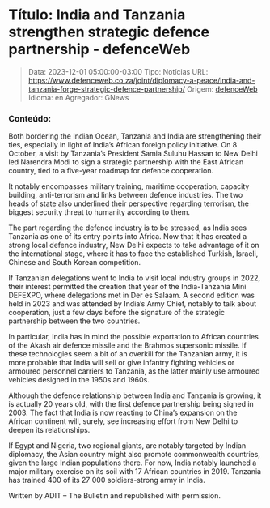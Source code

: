 # Título: India and Tanzania strengthen strategic defence partnership - defenceWeb

>Data: 2023-12-01 05:00:00-03:00
>Tipo: Notícias
>URL: https://www.defenceweb.co.za/joint/diplomacy-a-peace/india-and-tanzania-forge-strategic-defence-partnership/
>Origem: [defenceWeb](https://www.defenceweb.co.za)
>Idioma: en
>Agregador: GNews

### Conteúdo:

Both bordering the Indian Ocean, Tanzania and India are strengthening their ties, especially in light of India’s African foreign policy initiative. On 8 October, a visit by Tanzania’s President Samia Suluhu Hassan to New Delhi led Narendra Modi to sign a strategic partnership with the East African country, tied to a five-year roadmap for defence cooperation.

It notably encompasses military training, maritime cooperation, capacity building, anti-terrorism and links between defence industries. The two heads of state also underlined their perspective regarding terrorism, the biggest security threat to humanity according to them.

The part regarding the defence industry is to be stressed, as India sees Tanzania as one of its entry points into Africa. Now that it has created a strong local defence industry, New Delhi expects to take advantage of it on the international stage, where it has to face the established Turkish, Israeli, Chinese and South Korean competition.

If Tanzanian delegations went to India to visit local industry groups in 2022, their interest permitted the creation that year of the India-Tanzania Mini DEFEXPO, where delegations met in Der es Salaam. A second edition was held in 2023 and was attended by India’s Army Chief, notably to talk about cooperation, just a few days before the signature of the strategic partnership between the two countries.

In particular, India has in mind the possible exportation to African countries of the Akash air defence missile and the Brahmos supersonic missile. If these technologies seem a bit of an overkill for the Tanzanian army, it is more probable that India will sell or give infantry fighting vehicles or armoured personnel carriers to Tanzania, as the latter mainly use armoured vehicles designed in the 1950s and 1960s.

Although the defence relationship between India and Tanzania is growing, it is actually 20 years old, with the first defence partnership being signed in 2003. The fact that India is now reacting to China’s expansion on the African continent will, surely, see increasing effort from New Delhi to deepen its relationships.

If Egypt and Nigeria, two regional giants, are notably targeted by Indian diplomacy, the Asian country might also promote commonwealth countries, given the large Indian populations there. For now, India notably launched a major military exercise on its soil with 17 African countries in 2019. Tanzania has trained 400 of its 27 000 soldiers-strong army in India.

Written by ADIT – The Bulletin and republished with permission.
